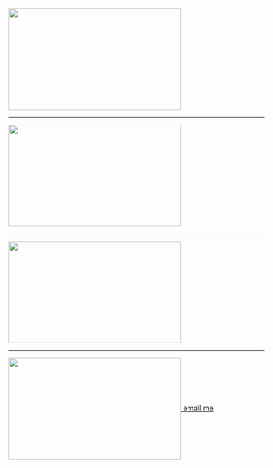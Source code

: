 <html>
<a href="https://wa.link/ud1era">
<img align="center" width="340px" height= "200px"src="https://img.shields.io/badge/WHATSAPP-red?style=for-the-badge&logo=whatsapp">  
</a>
  <hr>
<a href="https://ig.me/m/cytra_k9">
<img align="center" width="340px" height= "200px"src="https://img.shields.io/badge/INSTAGRAM-purple?style=for-the-badge&logo=instagram">
</a>
<hr>
<a href="https://www.tiktok.com/@cytra_k9">
<img align="center" width="340px" height= "200px" src="https://img.shields.io/badge/TIKTOK-black?style=for-the-badge&logo=tiktok"> 
</a>
<hr>
<a href="jackwaikwa1@gmail.com">
  <img align="center" width="340px" height= "200px" src="https://files.catbox.moe/snj3h4.jpg"
    <button> email me </button>
</a>
<a href="https://www.twitch.tv/cytra_k9"
<img align="center" width="340px" height= "200px" src="https://img.shields.io/badge/TWITCH-purple?style=for-the-badge&logo=twitch">
  
</a>
        

  
</html>
